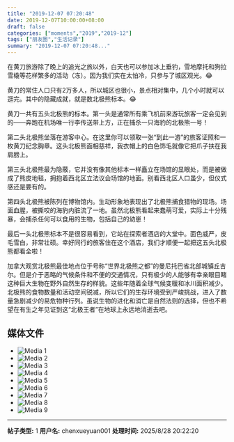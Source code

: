 ```yaml
---
title: "2019-12-07 07:20:48"
date: 2019-12-07T10:00:00+08:00
draft: false
categories: ["moments","2019","2019-12"]
tags: ["朋友圈","生活记录"]
summary: "2019-12-07 07:20:48..."
---
```


在黄刀旅游除了晚上的追光之旅以外，白天也可以参加冰上垂钓，雪地摩托和狗拉雪橇等花样繁多的活动（冻）。因为我们实在太怕冷，只参与了城区观光。😂

黄刀的常住人口只有2万多人，所以城区也很小，景点相对集中，几个小时就可以逛完。其中的隐藏成就，就是数北极熊标本。😂

黄刀一共有五头北极熊的标本。第一头是通常所有乘飞机前来游玩旅客一定会见到的——奔跑在机场唯一行李传送带上方，正在捕杀一只海豹的北极熊一号！

第二头北极熊坐落在游客中心。在这里你可以领取一张“到此一游”的旅客证照和一枚黄刀纪念胸章。这头北极熊面相慈祥，我衣帽上的白色饰毛就像它把爪子扶在我肩膀上。

第三头北极熊最为隐蔽，它并没有像其他标本一样矗立在场馆的显眼处，而是被做成了熊皮地毯，拥抱着西北区立法议会场馆的地面。别看西北区人口虽少，但仪式感还是要有的。

第四头北极熊被陈列在博物馆内。生动形象地表现出了北极熊捕食猎物的现场。场面血腥，被撕咬的海豹内脏流了一地。虽然北极熊看起来蠢萌可爱，实际上十分残暴，会捕杀任何可以食用的生物，包括自己的幼崽！

最后一头北极熊标本不是很容易看到，它站在探索者酒店的大堂中。面色威严，皮毛雪白，非常壮硕。幸好同行的旅客住在这个酒店，我们才顺便一起把这五头北极熊都看全啦！

加拿大观赏北极熊最佳地点位于号称“世界北极熊之都”的曼尼托巴省北部城镇丘吉尔。但是介于恶略的气候条件和不便的交通情况，只有极少的人能够有幸亲眼目睹这种巨大生物在野外自然生存的样貌。这些年随着全球气候变暖和冰川面积减少。北极熊的食物数量和活动空间锐减，所以它们的生存环境受到严峻挑战，进入了数量急剧减少的易危物种行列。虽说生物的进化和消亡是自然法则的选择，但也不希望在有生之年见证到这“北极王者”在地球上永远地消逝去吧。

## 媒体文件

- ![Media 1](/Moments/photos/2019-12-07/201912070720480.jpg)
- ![Media 2](/Moments/photos/2019-12-07/201912070720481.jpg)
- ![Media 3](/Moments/photos/2019-12-07/201912070720482.jpg)
- ![Media 4](/Moments/photos/2019-12-07/201912070720483.jpg)
- ![Media 5](/Moments/photos/2019-12-07/201912070720484.jpg)
- ![Media 6](/Moments/photos/2019-12-07/201912070720485.jpg)
- ![Media 7](/Moments/photos/2019-12-07/201912070720486.jpg)
- ![Media 8](/Moments/photos/2019-12-07/201912070720487.jpg)
- ![Media 9](/Moments/photos/2019-12-07/201912070720488.jpg)

---

**帖子类型:** 1
**用户名:** chenxueyuan001
**处理时间:** 2025/8/28 20:22:20